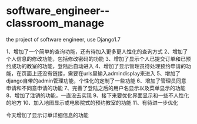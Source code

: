 # software_engineer--classroom_manage
the project of software engineer, use Django1.7

1、增加了一个简单的查询功能，还有待加入更多更人性化的查询方式
2、增加了个人信息的修改功能，包括修改密码的功能
3、增加了显示个人已提交订单和已预约成功的教室的功能，登陆后自动进入
4、增加了显示管理员待处理预约申请的功能，在页面上还没有链接，需要在urls里输入admindisplay来进入
5、增加了django自带的admin管理功能，个性化的定制了一些功能
6、增加了管理员同意申请和不同意申请的功能
7、完善了登陆之后的用户名显示以及菜单显示的功能
8、增加了注销的功能，一直没去实现
9、接下来要优化界面显示和一些不人性化的地方
10、加入地图显示或电影院式的预约教室的功能
11、有待进一步优化


今天增加了显示订单详细信息的功能
